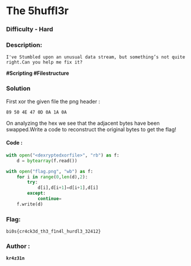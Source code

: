 # The 5huffl3r

### Difficulty -  **Hard**

### Description:
    I've Stumbled upon an unusual data stream, but something’s not quite right.Can you help me fix it?

**#Scripting #Filestructure**

### Solution

First xor the given file the png header :

`89 50 4E 47 0D 0A 1A 0A`

On analyzing the hex we see that the adjacent bytes have been swapped.Write a code to reconstruct the original bytes to get the flag!

#### Code :
```py
with open("<dexryptedxorfile>", "rb") as f:
    d = bytearray(f.read())

with open("flag.png", "wb") as f:
    for i in range(0,len(d),2):
        try:
            d[i],d[i+1]=d[i+1],d[i]
        except:
            continue=
    f.write(d)

```
### Flag:
``` bi0s{cr4ck3d_th3_f1n4l_hurdl3_32412} ```

### Author :

**```kr4z31n```**